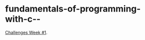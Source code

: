 # fundamentals-of-programming-with-c--

[Challenges Week #1](https://elzero.org/cpp-assignments-lesson-1-to-8/).